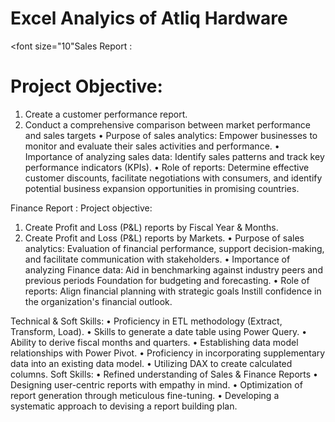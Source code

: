 # Excel Analyics of Atliq Hardware
<font size="10"Sales Report :
# Project Objective:
1. Create a customer performance report.
2. Conduct a comprehensive comparison between market performance and sales targets
•	Purpose of sales analytics: Empower businesses to monitor and evaluate their sales activities and performance.
•	Importance of analyzing sales data: Identify sales patterns and track key performance indicators (KPIs).
•	Role of reports: Determine effective customer discounts, facilitate negotiations with consumers, and identify potential business expansion opportunities in promising countries.

Finance Report :
Project objective:
1. Create Profit and Loss (P&L) reports by Fiscal Year & Months.
2. Create Profit and Loss (P&L) reports by Markets.
•	Purpose of sales analytics: Evaluation of financial performance, support decision-making, and facilitate communication with stakeholders.
•	Importance of analyzing Finance data: Aid in benchmarking against industry peers and previous periods Foundation for budgeting and forecasting.
•	Role of reports: Align financial planning with strategic goals Instill confidence in the organization's financial outlook.

Technical & Soft Skills:
•	Proficiency in ETL methodology (Extract, Transform, Load).
•	Skills to generate a date table using Power Query.
•	Ability to derive fiscal months and quarters.
•	Establishing data model relationships with Power Pivot.
•	Proficiency in incorporating supplementary data into an existing data model.
•	Utilizing DAX to create calculated columns.
Soft Skills:
•	Refined understanding of Sales & Finance Reports
•	Designing user-centric reports with empathy in mind.
•	Optimization of report generation through meticulous fine-tuning.
•	Developing a systematic approach to devising a report building plan.
